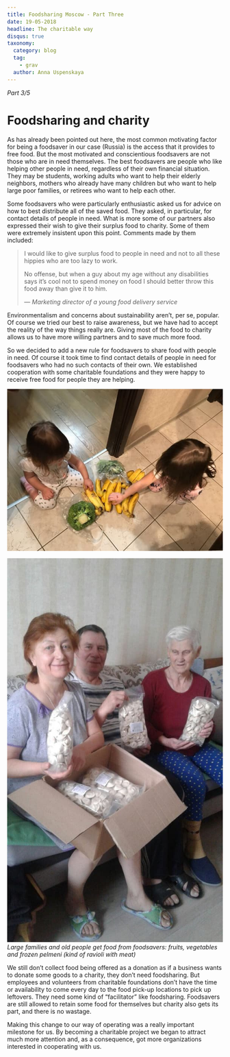```yaml
---
title: Foodsharing Moscow - Part Three
date: 19-05-2018
headline: The charitable way
disqus: true
taxonomy:
  category: blog
  tag:
    - grav
  author: Anna Uspenskaya
---
```


*Part 3/5*

# Foodsharing and charity

As has already been pointed out here, the most common motivating factor for being a foodsaver in our case (Russia) is the access that it provides to free food. But the most motivated and conscientious foodsavers are not those who are in need themselves. The best foodsavers are people who like helping other people in need, regardless of their own financial situation. They may be students, working adults who want to help their elderly neighbors, mothers who already have many children but who want to help large poor families, or retirees who want to help each other.

Some foodsavers who were particularly enthusiastic asked us for advice on how to best distribute all of the saved food. They asked, in particular, for contact details of people in need. What is more some of our partners also expressed their wish to give their surplus food to charity. Some of them were extremely insistent upon this point. Comments made by them included:

> I would like to give surplus food to people in need and not to all these hippies who are too lazy to work.
> 
> No offense, but when a guy about my age without any disabilities says it’s cool not to spend money on food I should better throw this food away than give it to him.
> 
> — *Marketing director of a young food delivery service*

Environmentalism and concerns about sustainability aren’t, per se, popular. Of course we tried our best to raise awareness, but we have had to accept the reality of the way things really are. Giving most of the food to charity allows us to have more willing partners and to save much more food.

So we decided to add a new rule for foodsavers to share food with people in need. Of course it took time to find contact details of people in need for foodsavers who had no such contacts of their own. We established cooperation with some charitable foundations and they were happy to receive free food for people they are helping.

![](children.jpg)

![](elderly.jpg) *Large families and old people get food from foodsavers: fruits, vegetables and frozen pelmeni (kind of ravioli with meat)*

We still don’t collect food being offered as a donation as if a business wants to donate some goods to a charity, they don’t need foodsharing. But employees and volunteers from charitable foundations don’t have the time or availability to come every day to the food pick-up locations to pick up leftovers. They need some kind of “facilitator” like foodsharing. Foodsavers are still allowed to retain some food for themselves but charity also gets its part, and there is no wastage.

Making this change to our way of operating was a really important milestone for us. By becoming a charitable project we began to attract much more attention and, as a consequence, got more organizations interested in cooperating with us.